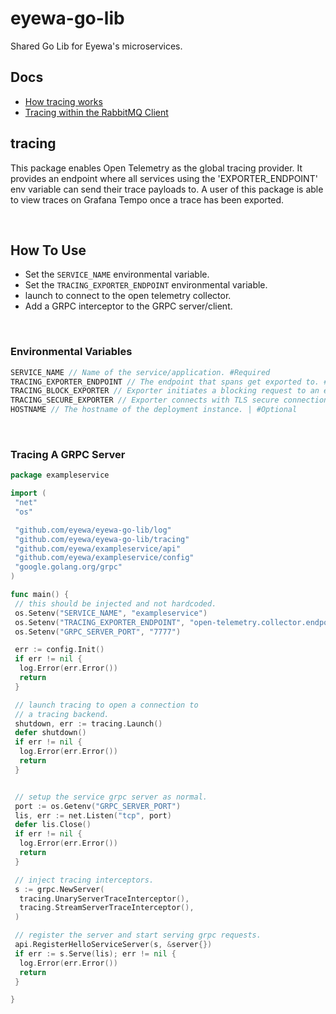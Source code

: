 # eyewa-go-lib

Shared Go Lib for Eyewa's microservices.

## Docs

- [How tracing works](https://eyewadxb.atlassian.net/wiki/spaces/TECH/pages/1978564609/How+Tracing+Works)
- [Tracing within the RabbitMQ Client](https://eyewadxb.atlassian.net/wiki/spaces/TECH/pages/1880981528/RabbitMQ+Tracing)

## tracing

This package enables Open Telemetry as the global tracing provider. It provides an endpoint where all services using the 'EXPORTER_ENDPOINT' env variable can send their trace payloads to. A user of this package is able to view traces on Grafana Tempo once a trace has been exported.

</br>

## How To Use

- Set the `SERVICE_NAME` environmental variable.
- Set the `TRACING_EXPORTER_ENDPOINT` environmental variable.
- launch to connect to the open telemetry collector.
- Add a GRPC interceptor to the GRPC server/client.

</br>

### Environmental Variables

```go
SERVICE_NAME // Name of the service/application. #Required
TRACING_EXPORTER_ENDPOINT // The endpoint that spans get exported to. #Required
TRACING_BLOCK_EXPORTER // Exporter initiates a blocking request to an endpoint | #Optional | bool
TRACING_SECURE_EXPORTER // Exporter connects with TLS secure connection. | #Optional | bool
HOSTNAME // The hostname of the deployment instance. | #Optional

```

</br>

### Tracing A GRPC Server

```go
package exampleservice

import (
 "net"
 "os"

 "github.com/eyewa/eyewa-go-lib/log"
 "github.com/eyewa/eyewa-go-lib/tracing"
 "github.com/eyewa/exampleservice/api"
 "github.com/eyewa/exampleservice/config"
 "google.golang.org/grpc"
)

func main() {
 // this should be injected and not hardcoded.
 os.Setenv("SERVICE_NAME", "exampleservice")
 os.Setenv("TRACING_EXPORTER_ENDPOINT", "open-telemetry.collector.endpoint")
 os.Setenv("GRPC_SERVER_PORT", "7777")

 err := config.Init()
 if err != nil {
  log.Error(err.Error())
  return
 }

 // launch tracing to open a connection to
 // a tracing backend.
 shutdown, err := tracing.Launch()
 defer shutdown()
 if err != nil {
  log.Error(err.Error())
  return
 }


 // setup the service grpc server as normal.
 port := os.Getenv("GRPC_SERVER_PORT")
 lis, err := net.Listen("tcp", port)
 defer lis.Close()
 if err != nil {
  log.Error(err.Error())
  return
 }

 // inject tracing interceptors.
 s := grpc.NewServer(
  tracing.UnaryServerTraceInterceptor(),
  tracing.StreamServerTraceInterceptor(),
 )

 // register the server and start serving grpc requests.
 api.RegisterHelloServiceServer(s, &server{})
 if err := s.Serve(lis); err != nil {
  log.Error(err.Error())
  return
 }

}
```

</br>
